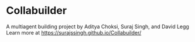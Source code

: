 # Collabuilder
A multiagent building project by Aditya Choksi, Suraj Singh, and David Legg
Learn more at https://surajssingh.github.io/Collabuilder/
